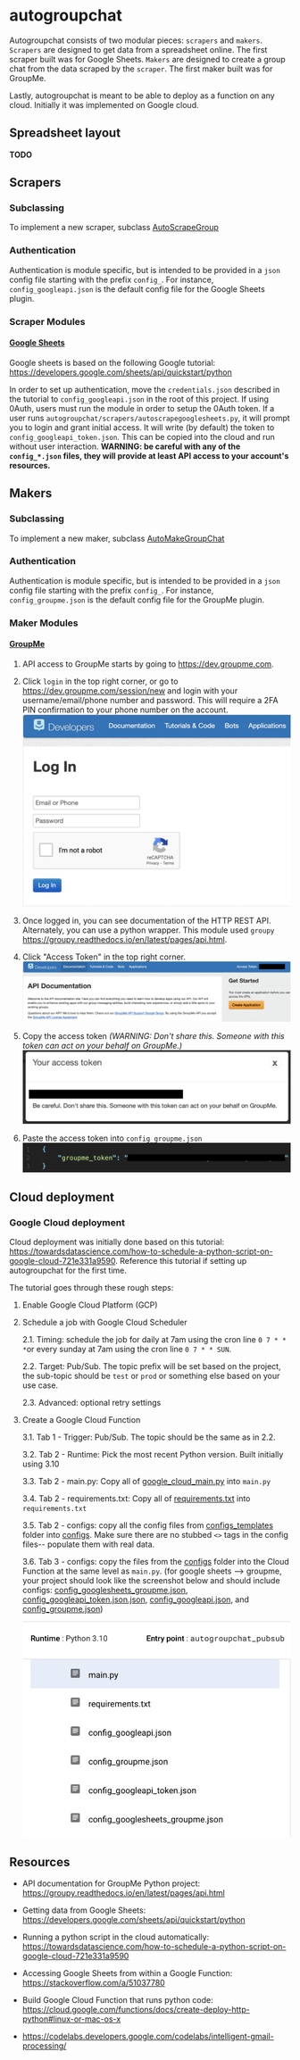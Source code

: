 # autogroupchat

Autogroupchat consists of two modular pieces: `scrapers` and `makers`. `Scrapers` are designed to get data from a spreadsheet online. The first scraper built was for Google Sheets. `Makers` are designed to create a group chat from the data scraped by the `scraper`. The first maker built was for GroupMe.

Lastly, autogroupchat is meant to be able to deploy as a function on any cloud. Initially it was implemented on Google cloud.

## Spreadsheet layout

**TODO**

## Scrapers

### Subclassing

To implement a new scraper, subclass [AutoScrapeGroup](/autogroupchat/scrapers/autoscrapegroup.py)

### Authentication

Authentication is module specific, but is intended to be provided in a `json` config file starting with the prefix `config_`. For instance, `config_googleapi.json` is the default config file for the Google Sheets plugin.

### Scraper Modules

#### [Google Sheets](/autogroupchat/scrapers/autoscrapegooglesheets.py)

Google sheets is based on the following Google tutorial: https://developers.google.com/sheets/api/quickstart/python

In order to set up authentication, move the `credentials.json` described in the tutorial to `config_googleapi.json` in the root of this project. If using 0Auth, users must run the module in order to setup the 0Auth token. If a user runs `autogroupchat/scrapers/autoscrapegooglesheets.py`, it will prompt you to login and grant initial access. It will write (by default) the token to `config_googleapi_token.json`. This can be copied into the cloud and run without user interaction. **WARNING: be careful with any of the `config_*.json` files, they will provide at least API access to your account's resources.**

## Makers

### Subclassing

To implement a new maker, subclass [AutoMakeGroupChat](/autogroupchat/makers/automakegroupchat.py)

### Authentication

Authentication is module specific, but is intended to be provided in a `json` config file starting with the prefix `config_`. For instance, `config_groupme.json` is the default config file for the GroupMe plugin.

### Maker Modules

#### [GroupMe](/autogroupchat/makers/automakegroupme.py)

1. API access to GroupMe starts by going to https://dev.groupme.com.

2. Click `login` in the top right corner, or go to https://dev.groupme.com/session/new and login with your username/email/phone number and password. This will require a 2FA PIN confirmation to your phone number on the account.
![Login Screen!](/assets/images/groupme/groupme_login.png)



3. Once logged in, you can see documentation of the HTTP REST API. Alternately, you can use a python wrapper. This module used `groupy` https://groupy.readthedocs.io/en/latest/pages/api.html.

4. Click "Access Token" in the top right corner.
![Home](/assets/images/groupme/groupme_logged_in.png)

5. Copy the access token *(WARNING: Don't share this. Someone with this token can act on your behalf on GroupMe.)*
![Access Token](/assets/images/groupme/groupme_access_token.png)

6. Paste the access token into `config_groupme.json`
![Config File](/assets/images/groupme/groupme_config_file.png)

## Cloud deployment

### Google Cloud deployment

Cloud deployment was initially done based on this tutorial: https://towardsdatascience.com/how-to-schedule-a-python-script-on-google-cloud-721e331a9590. Reference this tutorial if setting up autogroupchat for the first time.

The tutorial goes through these rough steps:
1. Enable Google Cloud Platform (GCP)
2. Schedule a job with Google Cloud Scheduler

    2.1. Timing: schedule the job for daily at 7am using the cron line `0 7 * * *`or every sunday at 7am using the cron line `0 7 * * SUN`.
    
    2.2. Target: Pub/Sub. The topic prefix will be set based on the project, the sub-topic should be `test` or `prod` or something else based on your use case.
    
    2.3. Advanced: optional retry settings

3. Create a Google Cloud Function
    
    3.1. Tab 1 - Trigger: Pub/Sub. The topic should be the same as in 2.2.
    
    3.2. Tab 2 - Runtime: Pick the most recent Python version. Built initially using 3.10
    
    3.3. Tab 2 - main.py: Copy all of [google_cloud_main.py](/google_cloud_main.py) into `main.py`
    
    3.4. Tab 2 - requirements.txt: Copy all of [requirements.txt](/requirements.txt) into `requirements.txt`
    
    3.5. Tab 2 - configs: copy all the config files from [configs_templates](/configs_templates) folder into [configs](/configs). Make sure there are no stubbed `<>` tags in the config files-- populate them with real data.
    
    3.6. Tab 3 - configs: copy the files from the [configs](/configs) folder into the Cloud Function at the same level as `main.py`. (for google sheets --> groupme, your project should look like the screenshot below and should include configs: [config_googlesheets_groupme.json](/config_googlesheets_groupme.json), [config_googleapi_token.json.json](/config_googleapi_token.json.json), [config_googleapi.json](config_googleapi.json), and [config_groupme.json](config_groupme.json))

    ![Google Cloud Function source](/assets/images/google/google_cloud_function_source.png)

## Resources

 * API documentation for GroupMe Python project: https://groupy.readthedocs.io/en/latest/pages/api.html
 * Getting data from Google Sheets: https://developers.google.com/sheets/api/quickstart/python
 * Running a python script in the cloud automatically: https://towardsdatascience.com/how-to-schedule-a-python-script-on-google-cloud-721e331a9590
 * Accessing Google Sheets from within a Google Function: https://stackoverflow.com/a/51037780

 * Build Google Cloud Function that runs python code: https://cloud.google.com/functions/docs/create-deploy-http-python#linux-or-mac-os-x
 * https://codelabs.developers.google.com/codelabs/intelligent-gmail-processing/
